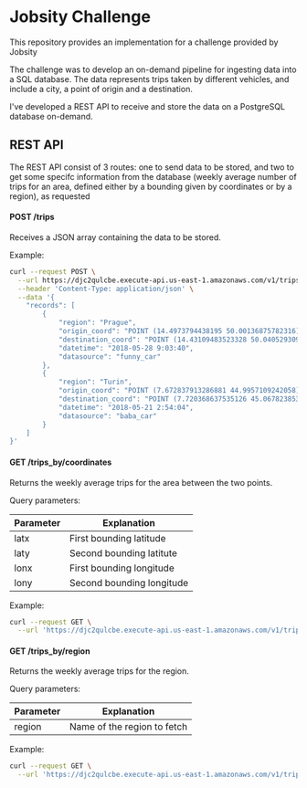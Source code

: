 # Jobsity Challenge

This repository provides an implementation for a challenge provided by Jobsity

The challenge was to develop an on-demand pipeline for ingesting data into a SQL database. The data represents trips taken by different vehicles, and include a city, a point of origin and a destination.

I've developed a REST API to receive and store the data on a PostgreSQL database on-demand.

## REST API
The REST API consist of 3 routes: one to send data to be stored, and two to get some specifc information from the database (weekly average number of trips for an area, defined either by a bounding given by coordinates or by a region), as requested


#### POST /trips
Receives a JSON array containing the data to be stored.

Example:
```bash
curl --request POST \
  --url https://djc2qulcbe.execute-api.us-east-1.amazonaws.com/v1/trips \
  --header 'Content-Type: application/json' \
  --data '{
	"records": [
		{
			"region": "Prague",
			"origin_coord": "POINT (14.4973794438195 50.00136875782316)",
			"destination_coord": "POINT (14.43109483523328 50.04052930943246)",
			"datetime": "2018-05-28 9:03:40",
			"datasource": "funny_car"
		},
		{
			"region": "Turin",
			"origin_coord": "POINT (7.672837913286881 44.9957109242058)",
			"destination_coord": "POINT (7.720368637535126 45.06782385393849)",
			"datetime": "2018-05-21 2:54:04",
			"datasource": "baba_car"
		}
	]
}'
```



#### GET /trips_by/coordinates

Returns the weekly average trips for the area between the two points.

Query parameters:

| Parameter | Explanation               |
|-----------|---------------------------|
| latx      | First bounding latitude   |
| laty      | Second bounding latitute  |  
| lonx      | First bounding longitude  |  
| lony      | Second bounding longitude | 

Example:
```bash
curl --request GET \
  --url 'https://djc2qulcbe.execute-api.us-east-1.amazonaws.com/v1/trips_by/coordinates?latx=13.001&laty=15.564&lonx=50&lony=52'
```


#### GET /trips_by/region

Returns the weekly average trips for the region.

Query parameters:

| Parameter   | Explanation                   |
|-------------|-------------------------------|
| region      | Name of the region to fetch   |

Example:
```bash
curl --request GET \
  --url 'https://djc2qulcbe.execute-api.us-east-1.amazonaws.com/v1/trips_by/region?region=Prague' \
```